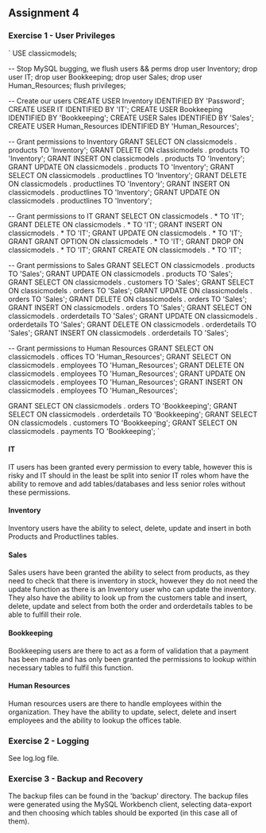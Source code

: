 ## Assignment 4

### Exercise 1 - User Privileges

`
USE classicmodels;

-- Stop MySQL bugging, we flush users && perms
drop user Inventory;
drop user IT;
drop user Bookkeeping;
drop user Sales;
drop user Human_Resources;
flush privileges;

-- Create our users
CREATE USER Inventory IDENTIFIED BY 'Password';
CREATE USER IT IDENTIFIED BY 'IT';
CREATE USER Bookkeeping IDENTIFIED BY 'Bookkeeping';
CREATE USER Sales IDENTIFIED BY 'Sales';
CREATE USER Human_Resources IDENTIFIED BY 'Human_Resources';

-- Grant permissions to Inventory
GRANT SELECT ON classicmodels . products TO 'Inventory';
GRANT DELETE ON classicmodels . products TO 'Inventory';
GRANT INSERT ON classicmodels . products TO 'Inventory';
GRANT UPDATE ON classicmodels . products TO 'Inventory';
GRANT SELECT ON classicmodels . productlines TO 'Inventory';
GRANT DELETE ON classicmodels . productlines TO 'Inventory';
GRANT INSERT ON classicmodels . productlines TO 'Inventory';
GRANT UPDATE ON classicmodels . productlines TO 'Inventory';

-- Grant permissions to IT
GRANT SELECT ON classicmodels . * TO 'IT';
GRANT DELETE ON classicmodels . * TO 'IT';
GRANT INSERT ON classicmodels . * TO 'IT';
GRANT UPDATE ON classicmodels . * TO 'IT';
GRANT GRANT OPTION ON classicmodels . * TO 'IT';
GRANT DROP ON classicmodels . * TO 'IT';
GRANT CREATE ON classicmodels . * TO 'IT';

-- Grant permissions to Sales
GRANT SELECT ON classicmodels . products TO 'Sales';
GRANT UPDATE ON classicmodels . products TO 'Sales';
GRANT SELECT ON classicmodels . customers TO 'Sales';
GRANT SELECT ON classicmodels . orders TO 'Sales';
GRANT UPDATE ON classicmodels . orders TO 'Sales';
GRANT DELETE ON classicmodels . orders TO 'Sales';
GRANT INSERT ON classicmodels . orders TO 'Sales';
GRANT SELECT ON classicmodels . orderdetails TO 'Sales';
GRANT UPDATE ON classicmodels . orderdetails TO 'Sales';
GRANT DELETE ON classicmodels . orderdetails TO 'Sales';
GRANT INSERT ON classicmodels . orderdetails TO 'Sales';

-- Grant permissions to Human Resources
GRANT SELECT ON classicmodels . offices TO 'Human_Resources';
GRANT SELECT ON classicmodels . employees TO 'Human_Resources';
GRANT DELETE ON classicmodels . employees TO 'Human_Resources';
GRANT UPDATE ON classicmodels . employees TO 'Human_Resources';
GRANT INSERT ON classicmodels . employees TO 'Human_Resources';

GRANT SELECT ON classicmodels . orders TO 'Bookkeeping';
GRANT SELECT ON classicmodels . orderdetails TO 'Bookkeeping';
GRANT SELECT ON classicmodels . customers TO 'Bookkeeping';
GRANT SELECT ON classicmodels . payments TO 'Bookkeeping';
`

#### IT
IT users has been granted every permission to every table, however this is risky and IT should in the least be split into senior IT roles whom have the ability to remove and add tables/databases and less senior roles without these permissions.

#### Inventory
Inventory users have the ability to select, delete, update and insert in both Products and Productlines tables. 

#### Sales 
Sales users have been granted the ability to select from products, as they need to check that there is inventory in stock, however they do not need the update function as there is an Inventory user who can update the inventory. They also have the ability to look up from the customers table and insert, delete, update and select from both the order and orderdetails tables to be able to fulfill their role.  

#### Bookkeeping
Bookkeeping users are there to act as a form of validation that a payment has been made and has only been granted the permissions to lookup within necessary tables to fulfil this function. 

#### Human Resources
Human resources users are there to handle employees within the organization. They have the ability to update, select, delete and insert employees and the ability to lookup the offices table. 

### Exercise 2 - Logging

See log.log file.

### Exercise 3 - Backup and Recovery

The backup files can be found in the 'backup' directory.
The backup files were generated using the MySQL Workbench client, selecting data-export and then choosing which tables should be exported (in this case all of them). 